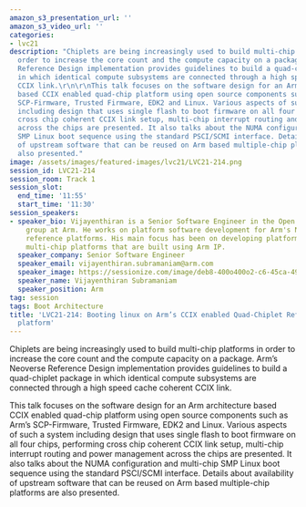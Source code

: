 ```yaml
---
amazon_s3_presentation_url: ''
amazon_s3_video_url: ''
categories:
- lvc21
description: "Chiplets are being increasingly used to build multi-chip platforms in
  order to increase the core count and the compute capacity on a package. Arm’s Neoverse
  Reference Design implementation provides guidelines to build a quad-chiplet package
  in which identical compute subsystems are connected through a high speed cache coherent
  CCIX link.\r\n\r\nThis talk focuses on the software design for an Arm architecture
  based CCIX enabled quad-chip platform using open source components such as Arm’s
  SCP-Firmware, Trusted Firmware, EDK2 and Linux. Various aspects of such a system
  including design that uses single flash to boot firmware on all four chips, performing
  cross chip coherent CCIX link setup, multi-chip interrupt routing and power management
  across the chips are presented. It also talks about the NUMA configuration and multi-chip
  SMP Linux boot sequence using the standard PSCI/SCMI interface. Details about availability
  of upstream software that can be reused on Arm based multiple-chip platforms are
  also presented."
image: /assets/images/featured-images/lvc21/LVC21-214.png
session_id: LVC21-214
session_room: Track 1
session_slot:
  end_time: '11:55'
  start_time: '11:30'
session_speakers:
- speaker_bio: Vijayenthiran is a Senior Software Engineer in the Open Source Software
    group at Arm. He works on platform software development for Arm's Neoverse enterprise
    reference platforms. His main focus has been on developing platform software for
    multi-chip platforms that are built using Arm IP.
  speaker_company: Senior Software Engineer
  speaker_email: vijayenthiran.subramaniam@arm.com
  speaker_image: https://sessionize.com/image/deb8-400o400o2-c6-45ca-4994-a025-007f838345a0.69e523d4-baaa-4dc1-bb4a-7060aee9df9f.jpg
  speaker_name: Vijayenthiran Subramaniam
  speaker_position: Arm
tag: session
tags: Boot Architecture
title: 'LVC21-214: Booting linux on Arm’s CCIX enabled Quad-Chiplet Reference Design
  platform'
---
```


Chiplets are being increasingly used to build multi-chip platforms in order to increase the core count and the compute capacity on a package. Arm’s Neoverse Reference Design implementation provides guidelines to build a quad-chiplet package in which identical compute subsystems are connected through a high speed cache coherent CCIX link.

This talk focuses on the software design for an Arm architecture based CCIX enabled quad-chip platform using open source components such as Arm’s SCP-Firmware, Trusted Firmware, EDK2 and Linux. Various aspects of such a system including design that uses single flash to boot firmware on all four chips, performing cross chip coherent CCIX link setup, multi-chip interrupt routing and power management across the chips are presented. It also talks about the NUMA configuration and multi-chip SMP Linux boot sequence using the standard PSCI/SCMI interface. Details about availability of upstream software that can be reused on Arm based multiple-chip platforms are also presented.